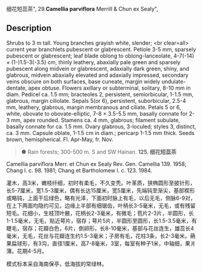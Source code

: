 细花短蕊茶",
29.**Camellia parviflora** Merrill & Chun ex Sealy",

## Description
Shrubs to 3 m tall. Young branches grayish white, slender; &lt;br clear=all&gt; current year branchlets pubescent or glabrescent. Petiole 3-5 mm, sparsely pubescent or glabrescent; leaf blade oblong to oblong-lanceolate, 4-7(-14) × (1-)1.5-3(-3.5) cm, thinly leathery, abaxially pale green and sparsely pubescent along midvein or glabrescent, adaxially dark green, shiny, and glabrous, midvein abaxially elevated and adaxially impressed, secondary veins obscure on both surfaces, base cuneate, margin widely undulate-dentate, apex obtuse. Flowers axillary or subterminal, solitary, 8-10 mm in diam. Pedicel ca. 1.5 mm; bracteoles 2, persistent, semiorbicular, 1-1.5 mm, glabrous, margin ciliolate. Sepals 5(or 6), persistent, suborbicular, 2.5-4 mm, leathery, glabrous, margin membranous and ciliate. Petals 5 or 6, white, obovate to obovate-elliptic, 7-8 × 3.5-5.5 mm, basally connate for 2-3 mm, apex rounded. Stamens ca. 4 mm, glabrous; filament subulate, basally connate for ca. 1.5 mm. Ovary glabrous, 3-loculed; styles 3, distinct, ca. 3 mm. Capsule oblate, 1-1.5 cm in diam.; pericarp 1-1.5 mm thick. Seeds brown, hemispherical. Fl. Apr-May, fr. Nov.

> ●  Rain forests; 300-500 m. S and SW Hainan.
**125. 细花短蕊茶**

Camellia parviflora Merr. et Chun ex Sealy Rev. Gen. Camellia 139. 1958; Chang l. c. 98. 1981; Chang et Bartholomew l. c. 123. 1984.

灌木，高3米，嫩枝纤细，初时有柔毛，不久变秃。叶革质，狭椭圆形至披针形，长5-7厘米，宽1.5-3厘米，偶有长达15厘米，宽5厘米，先端钝至渐尖，基部楔形或略钝，上面干后绿色，略有光泽，下面初时脉上有毛，以后无毛，侧脉6-9对，在上下两面均隐约可见，边缘上半部有细锯齿，叶柄长3-5毫米，无毛，或有残留短毛。花细小，生枝顶叶腋，花柄长2-3毫米，有微毛；苞片2-3片，半圆形，长1-1.5毫米，无毛，贴近萼片，宿存；萼片5片，半圆形至圆形，长1.5-3.5毫米，有睫毛，宿存；花瓣白色，6片，倒卵形，长8-10毫米，基部与花丝连生，雄蕊长4毫米，无毛，花丝与花瓣连生约1.5-3毫米；子房有毛，花柱3条，长2-3毫米。蒴果扁球形，有3沟，直径1厘米，高7-8毫米，3室，每室有种子1米，中轴细，果爿薄。花期4-5月。

模式标本采自海南保亭，低海拔的常绿林。
